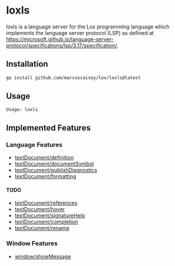 # loxls

loxls is a language server for the Lox programming language which implements the language server
protocol (LSP) as defined at
https://microsoft.github.io/language-server-protocol/specifications/lsp/3.17/specification/.

## Installation

```sh
go install github.com/marcuscaisey/lox/loxls@latest
```

## Usage

```
Usage: loxls
```
## Implemented Features

### Language Features
* [textDocument/definition](https://microsoft.github.io/language-server-protocol/specifications/lsp/3.17/specification/#textDocument_definition)
* [textDocument/documentSymbol](https://microsoft.github.io/language-server-protocol/specifications/lsp/3.17/specification/#textDocument_documentSymbol)
* [textDocument/publishDiagnostics](https://microsoft.github.io/language-server-protocol/specifications/lsp/3.17/specification/#textDocument_publishDiagnostics)
* [textDocument/formatting](https://microsoft.github.io/language-server-protocol/specifications/lsp/3.17/specification/#textDocument_formatting)

#### TODO
* [textDocument/references](https://microsoft.github.io/language-server-protocol/specifications/lsp/3.17/specification/#textDocument_references)
* [textDocument/hover](https://microsoft.github.io/language-server-protocol/specifications/lsp/3.17/specification/#textDocument_hover)
* [textDocument/signatureHelp](https://microsoft.github.io/language-server-protocol/specifications/lsp/3.17/specification/#textDocument_signatureHelp)
* [textDocument/completion](https://microsoft.github.io/language-server-protocol/specifications/lsp/3.17/specification/#textDocument_completion)
* [textDocument/rename](https://microsoft.github.io/language-server-protocol/specifications/lsp/3.17/specification/#textDocument_rename)

### Window Features
* [window/showMessage](https://microsoft.github.io/language-server-protocol/specifications/lsp/3.17/specification/#window_showMessage)
